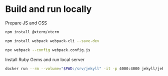 # Build and run locally

Prepare JS and CSS
```bash
npm install @xterm/xterm

npm install webpack webpack-cli --save-dev

npx webpack --config webpack.config.js

```

Install Ruby Gems and run local server
```bash
docker run --rm --volume="$PWD:/srv/jekyll" -it -p 4000:4000 jekyll/jekyll:4.2.2 jekyll serve --watch
```
